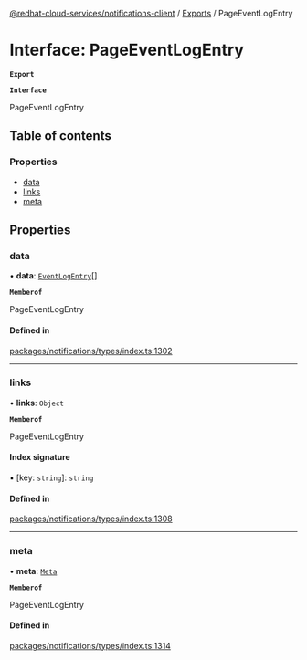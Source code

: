 [@redhat-cloud-services/notifications-client](../README.md) / [Exports](../modules.md) / PageEventLogEntry

# Interface: PageEventLogEntry

**`Export`**

**`Interface`**

PageEventLogEntry

## Table of contents

### Properties

- [data](PageEventLogEntry.md#data)
- [links](PageEventLogEntry.md#links)
- [meta](PageEventLogEntry.md#meta)

## Properties

### data

• **data**: [`EventLogEntry`](EventLogEntry.md)[]

**`Memberof`**

PageEventLogEntry

#### Defined in

[packages/notifications/types/index.ts:1302](https://github.com/RedHatInsights/javascript-clients/blob/master/packages/notifications/types/index.ts#L1302)

___

### links

• **links**: `Object`

**`Memberof`**

PageEventLogEntry

#### Index signature

▪ [key: `string`]: `string`

#### Defined in

[packages/notifications/types/index.ts:1308](https://github.com/RedHatInsights/javascript-clients/blob/master/packages/notifications/types/index.ts#L1308)

___

### meta

• **meta**: [`Meta`](Meta.md)

**`Memberof`**

PageEventLogEntry

#### Defined in

[packages/notifications/types/index.ts:1314](https://github.com/RedHatInsights/javascript-clients/blob/master/packages/notifications/types/index.ts#L1314)
